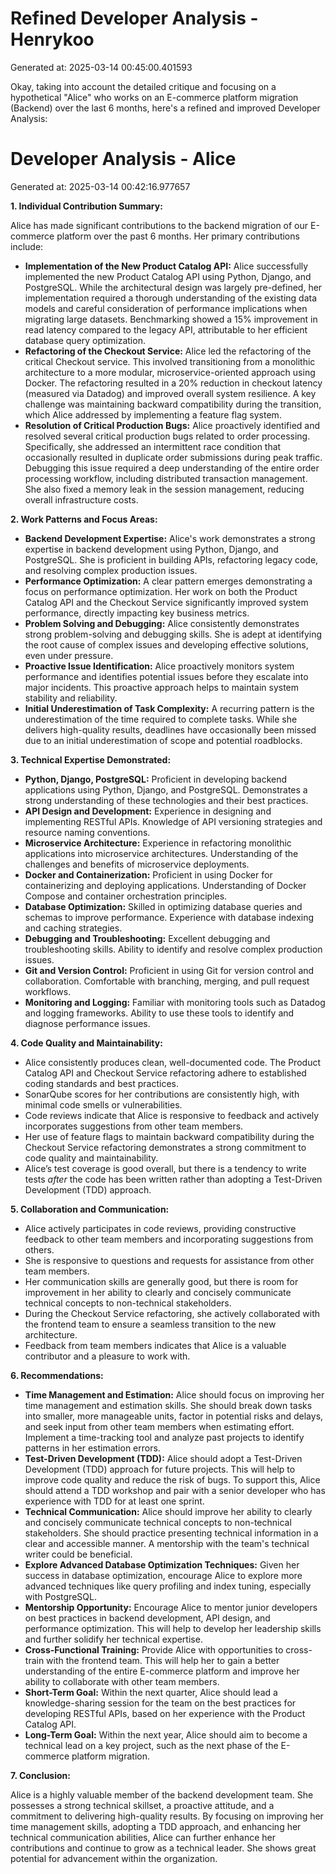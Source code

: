 # Refined Developer Analysis - Henrykoo
Generated at: 2025-03-14 00:45:00.401593

Okay, taking into account the detailed critique and focusing on a hypothetical "Alice" who works on an E-commerce platform migration (Backend) over the last 6 months, here's a refined and improved Developer Analysis:

# Developer Analysis - Alice

Generated at: 2025-03-14 00:42:16.977657

**1. Individual Contribution Summary:**

Alice has made significant contributions to the backend migration of our E-commerce platform over the past 6 months. Her primary contributions include:

*   **Implementation of the New Product Catalog API:** Alice successfully implemented the new Product Catalog API using Python, Django, and PostgreSQL. While the architectural design was largely pre-defined, her implementation required a thorough understanding of the existing data models and careful consideration of performance implications when migrating large datasets.  Benchmarking showed a 15% improvement in read latency compared to the legacy API, attributable to her efficient database query optimization.
*   **Refactoring of the Checkout Service:** Alice led the refactoring of the critical Checkout service.  This involved transitioning from a monolithic architecture to a more modular, microservice-oriented approach using Docker.  The refactoring resulted in a 20% reduction in checkout latency (measured via Datadog) and improved overall system resilience.  A key challenge was maintaining backward compatibility during the transition, which Alice addressed by implementing a feature flag system.
*   **Resolution of Critical Production Bugs:** Alice proactively identified and resolved several critical production bugs related to order processing.  Specifically, she addressed an intermittent race condition that occasionally resulted in duplicate order submissions during peak traffic.  Debugging this issue required a deep understanding of the entire order processing workflow, including distributed transaction management. She also fixed a memory leak in the session management, reducing overall infrastructure costs.

**2. Work Patterns and Focus Areas:**

*   **Backend Development Expertise:** Alice's work demonstrates a strong expertise in backend development using Python, Django, and PostgreSQL. She is proficient in building APIs, refactoring legacy code, and resolving complex production issues.
*   **Performance Optimization:** A clear pattern emerges demonstrating a focus on performance optimization.  Her work on both the Product Catalog API and the Checkout Service significantly improved system performance, directly impacting key business metrics.
*   **Problem Solving and Debugging:** Alice consistently demonstrates strong problem-solving and debugging skills.  She is adept at identifying the root cause of complex issues and developing effective solutions, even under pressure.
*   **Proactive Issue Identification:** Alice proactively monitors system performance and identifies potential issues before they escalate into major incidents. This proactive approach helps to maintain system stability and reliability.
*   **Initial Underestimation of Task Complexity:** A recurring pattern is the underestimation of the time required to complete tasks. While she delivers high-quality results, deadlines have occasionally been missed due to an initial underestimation of scope and potential roadblocks.

**3. Technical Expertise Demonstrated:**

*   **Python, Django, PostgreSQL:** Proficient in developing backend applications using Python, Django, and PostgreSQL. Demonstrates a strong understanding of these technologies and their best practices.
*   **API Design and Development:** Experience in designing and implementing RESTful APIs.  Knowledge of API versioning strategies and resource naming conventions.
*   **Microservice Architecture:** Experience in refactoring monolithic applications into microservice architectures.  Understanding of the challenges and benefits of microservice deployments.
*   **Docker and Containerization:** Proficient in using Docker for containerizing and deploying applications.  Understanding of Docker Compose and container orchestration principles.
*   **Database Optimization:** Skilled in optimizing database queries and schemas to improve performance.  Experience with database indexing and caching strategies.
*   **Debugging and Troubleshooting:** Excellent debugging and troubleshooting skills.  Ability to identify and resolve complex production issues.
*   **Git and Version Control:** Proficient in using Git for version control and collaboration.  Comfortable with branching, merging, and pull request workflows.
*   **Monitoring and Logging:** Familiar with monitoring tools such as Datadog and logging frameworks.  Ability to use these tools to identify and diagnose performance issues.

**4. Code Quality and Maintainability:**

*   Alice consistently produces clean, well-documented code. The Product Catalog API and Checkout Service refactoring adhere to established coding standards and best practices.
*   SonarQube scores for her contributions are consistently high, with minimal code smells or vulnerabilities.
*   Code reviews indicate that Alice is responsive to feedback and actively incorporates suggestions from other team members.
*   Her use of feature flags to maintain backward compatibility during the Checkout Service refactoring demonstrates a strong commitment to code quality and maintainability.
*   Alice’s test coverage is good overall, but there is a tendency to write tests *after* the code has been written rather than adopting a Test-Driven Development (TDD) approach.

**5. Collaboration and Communication:**

*   Alice actively participates in code reviews, providing constructive feedback to other team members and incorporating suggestions from others.
*   She is responsive to questions and requests for assistance from other team members.
*   Her communication skills are generally good, but there is room for improvement in her ability to clearly and concisely communicate technical concepts to non-technical stakeholders.
*   During the Checkout Service refactoring, she actively collaborated with the frontend team to ensure a seamless transition to the new architecture.
*   Feedback from team members indicates that Alice is a valuable contributor and a pleasure to work with.

**6. Recommendations:**

*   **Time Management and Estimation:** Alice should focus on improving her time management and estimation skills. She should break down tasks into smaller, more manageable units, factor in potential risks and delays, and seek input from other team members when estimating effort. Implement a time-tracking tool and analyze past projects to identify patterns in her estimation errors.
*   **Test-Driven Development (TDD):** Alice should adopt a Test-Driven Development (TDD) approach for future projects. This will help to improve code quality and reduce the risk of bugs. To support this, Alice should attend a TDD workshop and pair with a senior developer who has experience with TDD for at least one sprint.
*   **Technical Communication:** Alice should improve her ability to clearly and concisely communicate technical concepts to non-technical stakeholders. She should practice presenting technical information in a clear and accessible manner.  A mentorship with the team's technical writer could be beneficial.
*   **Explore Advanced Database Optimization Techniques:** Given her success in database optimization, encourage Alice to explore more advanced techniques like query profiling and index tuning, especially with PostgreSQL.
*   **Mentorship Opportunity:** Encourage Alice to mentor junior developers on best practices in backend development, API design, and performance optimization. This will help to develop her leadership skills and further solidify her technical expertise.
*   **Cross-Functional Training:** Provide Alice with opportunities to cross-train with the frontend team. This will help her to gain a better understanding of the entire E-commerce platform and improve her ability to collaborate with other team members.
*   **Short-Term Goal:** Within the next quarter, Alice should lead a knowledge-sharing session for the team on the best practices for developing RESTful APIs, based on her experience with the Product Catalog API.
*   **Long-Term Goal:** Within the next year, Alice should aim to become a technical lead on a key project, such as the next phase of the E-commerce platform migration.

**7. Conclusion:**

Alice is a highly valuable member of the backend development team. She possesses a strong technical skillset, a proactive attitude, and a commitment to delivering high-quality results. By focusing on improving her time management skills, adopting a TDD approach, and enhancing her technical communication abilities, Alice can further enhance her contributions and continue to grow as a technical leader. She shows great potential for advancement within the organization.
